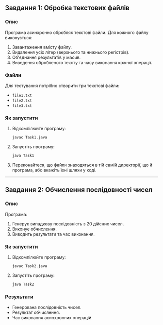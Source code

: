 ## Завдання 1: Обробка текстових файлів

### Опис
Програма асинхронно обробляє текстові файли. Для кожного файлу виконується:
1. Завантаження вмісту файлу.
2. Видалення усіх літер (верхнього та нижнього регістрів).
3. Об'єднання результатів у масив.
4. Виведення обробленого тексту та часу виконання кожної операції.

### Файли
Для тестування потрібно створити три текстові файли:
- `file1.txt`
- `file2.txt`
- `file3.txt`

### Як запустити
1. Відкомпілюйте програму:
   ```bash
   javac Task1.java
   ```
2. Запустіть програму:
   ```bash
   java Task1
   ```
3. Переконайтеся, що файли знаходяться в тій самій директорії, що й програма, або вкажіть їхні шляхи у коді.

---

## Завдання 2: Обчислення послідовності чисел

### Опис
Програма:
1. Генерує випадкову послідовність з 20 дійсних чисел.
2. Виконує обчислення.
3. Виводить результати та час виконання.

### Як запустити
1. Відкомпілюйте програму:
   ```bash
   javac Task2.java
   ```
2. Запустіть програму:
   ```bash
   java Task2
   ```

### Результати
- Генерована послідовність чисел.
- Результат обчислення.
- Час виконання асинхронних операцій.

